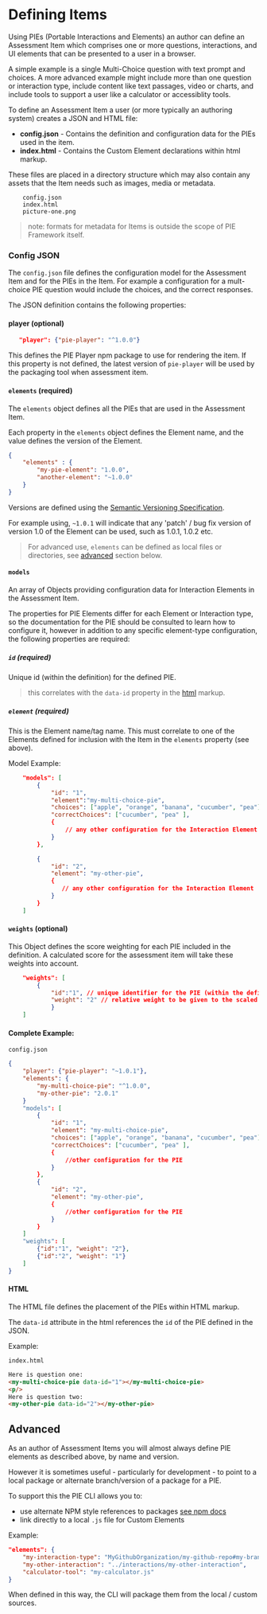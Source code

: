 # Defining Items

Using PIEs (Portable Interactions and Elements) an author can define an Assessment Item which comprises one or more questions, interactions, and UI elements that can be presented to a user in a browser. 

A simple example is a single Multi-Choice question with text prompt and choices. A more advanced example might include more than one question or interaction type, include content like text passages, video or charts, and include tools to support a user like a calculator or accessiblity tools.


To define an Assessment Item a user (or more typically an authoring system) creates a JSON and HTML file: 


- **config.json** - Contains the definition and configuration data for the PIEs used in the item.
- **index.html** - Contains the Custom Element declarations within html markup.

These files are placed in a directory structure which may also contain any assets that the Item needs such as images, media or metadata.


```
    config.json
    index.html
    picture-one.png
```


> note: formats for metadata for Items is outside the scope of PIE Framework itself. 


### Config JSON

The `config.json` file defines the configuration model for the Assessment Item and for the PIEs in the Item. For example a configuration for a mult-choice PIE question would include the choices, and the correct responses. 

The JSON definition contains the following properties:


#### player (optional)

```json
   "player": {"pie-player": "^1.0.0"}
```

This defines the PIE Player npm package to use for rendering the item.
If this property is not defined, the latest version of `pie-player` will be used by the packaging tool when assessment item.



#### `elements` (required)

The `elements` object defines all the PIEs that are used in the Assessment Item. 

Each property in the `elements` object defines the Element name, and the value defines the version of the Element.


```json
{
    "elements" : {
        "my-pie-element": "1.0.0",
        "another-element": "~1.0.0" 
    }
}
```

Versions are defined using the [Semantic Versioning Specification](http://semver.org).  

For example using, `~1.0.1` will indicate that any 'patch' / bug fix version of version 1.0 of the Element can be used, such as 1.0.1, 1.0.2 etc.

> For advanced use, `elements` can be defined as local files or directories, see [advanced](#advanced) section below.



#### `models` 

An array of Objects providing configuration data for Interaction Elements in the Assessment Item.


The properties for PIE Elements differ for each Element or Interaction type, so the documentation for the PIE should be consulted to learn how to configure it, however in addition to any specific element-type configuration, the following properties are required: 


##### `id` (required)

Unique id (within the definition) for the defined PIE.

> this correlates with the `data-id` property in the [html](#html) markup.

##### `element` (required)

This is the Element name/tag name. This must correlate to one of the Elements defined for inclusion with the Item in the `elements` property (see above).


Model Example:

```json
    "models": [
        {
            "id": "1",
            "element":"my-multi-choice-pie",
            "choices": ["apple", "orange", "banana", "cucumber", "pea"],
            "correctChoices": ["cucumber", "pea" ],
            {
                // any other configuration for the Interaction Element
            }
        },

        {
            "id": "2",
            "element": "my-other-pie",
            {
               // any other configuration for the Interaction Element
            }
        }
    ]
```



#### `weights` (optional)

This Object defines the score weighting for each PIE included in the definition.
A calculated score for the assessment item will take these weights into account.

```json
    "weights": [
        {
            "id":"1", // unique identifier for the PIE (within the definition)
            "weight": "2" // relative weight to be given to the scaled score for this PIE when calculating overall score
            }
    ]
```



#### Complete Example:

`config.json`
```json
{
    "player": {"pie-player": "~1.0.1"},
    "elements": {
        "my-multi-choice-pie": "^1.0.0",
        "my-other-pie": "2.0.1"  
    }
    "models": [
        {
            "id": "1",
            "element": "my-multi-choice-pie",
            "choices": ["apple", "orange", "banana", "cucumber", "pea"],
            "correctChoices": ["cucumber", "pea" ],
            {
                //other configuration for the PIE
            }
        },
        {
            "id": "2",
            "element": "my-other-pie",
            {
                //other configuration for the PIE
            }
        }
    ]
    "weights": [
        {"id":"1", "weight": "2"},
        {"id":"2", "weight": "1"}
    ]
}
```




#### HTML

The HTML file defines the placement of the PIEs within HTML markup.

The `data-id` attribute in the html references the `id` of the PIE defined in the JSON.

Example:

`index.html`
```html
Here is question one:
<my-multi-choice-pie data-id="1"></my-multi-choice-pie>
<p/>
Here is question two:
<my-other-pie data-id="2"></my-other-pie>
```

## Advanced 

As an author of Assessment Items you will almost always define PIE elements as described above, by name and version.

However it is sometimes useful - particularly for development - to point to a local package or alternate branch/version of a package for a PIE.

To support this the PIE CLI allows you to:

- use alternate NPM style references to packages [see npm docs](https://docs.npmjs.com/files/package.json)
- link directly to a local `.js` file for Custom Elements

Example:

```json
"elements": {
    "my-interaction-type": "MyGithubOrganization/my-github-repo#my-branch",
    "my-other-interaction": "../interactions/my-other-interaction",
    "calculator-tool": "my-calculator.js"
}
```

When defined in this way, the CLI will package them from the local / custom sources.

